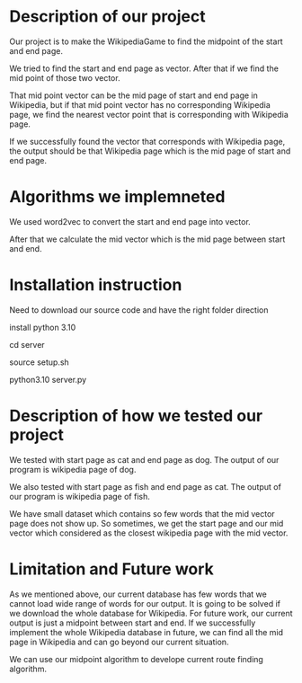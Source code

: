 # Description of our project

Our project is to make the WikipediaGame to find the midpoint of the start and end page.

We tried to find the start and end page as vector. After that if we find the mid point of those two vector.

That mid point vector can be the mid page of start and end page in Wikipedia, but if that mid point vector has no corresponding Wikipedia page, we find the nearest vector point that is corresponding with Wikipedia page.

If we successfully found the vector that corresponds with Wikipedia page, the output should be that Wikipedia page which is the mid page of start and end page.

# Algorithms we implemneted
We used word2vec to convert the start and end page into vector.

After that we calculate the mid vector which is the mid page between start and end.

# Installation instruction
Need to download our source code and have the right folder direction

install python 3.10

cd server

source setup.sh

python3.10 server.py

# Description of how we tested our project
We tested with start page as cat and end page as dog. The output of our program is wikipedia page of dog.

We also tested with start page as fish and end page as cat. The output of our program is wikipedia page of fish.

We have small dataset which contains so few words that the mid vector page does not show up. So sometimes, we get the start page and our mid vector which considered as the closest wikipedia page with the mid vector.

# Limitation and Future work

As we mentioned above, our current database has few words that we cannot load wide range of words for our output. It is going to be solved if we download the whole database for Wikipedia.
For future work, our current output is just a midpoint between start and end. 
If we successfully implement the whole Wikipedia database in future, we can find all the mid page in Wikipedia and can go beyond our current situation.

We can use our midpoint algorithm to develope current route finding algorithm.

